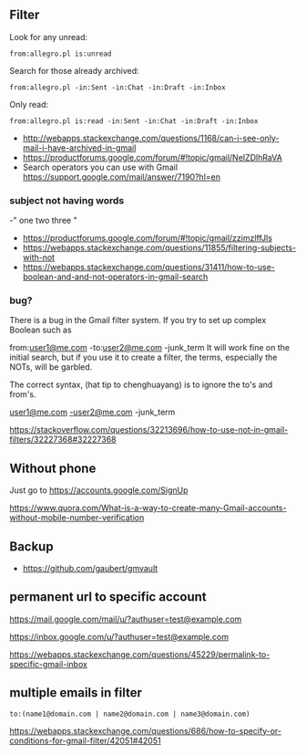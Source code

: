 ## Filter

Look for any unread:

`from:allegro.pl is:unread`


Search for those already archived:

`from:allegro.pl -in:Sent -in:Chat -in:Draft -in:Inbox`

Only read:

`from:allegro.pl is:read -in:Sent -in:Chat -in:Draft -in:Inbox`

- http://webapps.stackexchange.com/questions/1168/can-i-see-only-mail-i-have-archived-in-gmail
- https://productforums.google.com/forum/#!topic/gmail/NeIZDlhRaVA
- Search operators you can use with Gmail https://support.google.com/mail/answer/7190?hl=en

### subject not having words

-" one two three "

- https://productforums.google.com/forum/#!topic/gmail/zzimzlffJls
- https://webapps.stackexchange.com/questions/11855/filtering-subjects-with-not
- https://webapps.stackexchange.com/questions/31411/how-to-use-boolean-and-and-not-operators-in-gmail-search

### bug?

There is a bug in the Gmail filter system. If you try to set up complex Boolean such as

from:user1@me.com -to:user2@me.com -junk_term
It will work fine on the initial search, but if you use it to create a filter, the terms, especially the NOTs, will be garbled.

The correct syntax, (hat tip to chenghuayang) is to ignore the to's and from's.

user1@me.com -user2@me.com -junk_term

https://stackoverflow.com/questions/32213696/how-to-use-not-in-gmail-filters/32227368#32227368

## Without phone

Just go to https://accounts.google.com/SignUp

https://www.quora.com/What-is-a-way-to-create-many-Gmail-accounts-without-mobile-number-verification

## Backup

- https://github.com/gaubert/gmvault

## permanent url to specific account

https://mail.google.com/mail/u/?authuser=test@example.com

https://inbox.google.com/u/?authuser=test@example.com 

https://webapps.stackexchange.com/questions/45229/permalink-to-specific-gmail-inbox

## multiple emails in filter

`to:(name1@domain.com | name2@domain.com | name3@domain.com)`

https://webapps.stackexchange.com/questions/686/how-to-specify-or-conditions-for-gmail-filter/42051#42051

